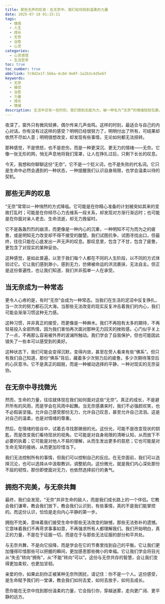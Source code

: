 ```yaml
---
title: 那些无声的叹息：在无奈中，我们如何找到温柔的力量
date: 2025-07-18 01:15:11
tags:
  - 情感
  - 人生
  - 成长
  - 无奈
  - 治愈
  - 心灵
categories:
  - 心灵感悟
  - 生活哲学
toc: true
toc_number: true
abbrlink: 7c9d2e1f-5b6a-4c8d-9e0f-1a2b3c4d5e6f
keywords:
  - 无奈
  - 接受
  - 治愈
  - 力量
  - 成长
  - 情绪
description: 生活中总有一些时刻，我们感到无能为力，被一种名为“无奈”的情绪轻轻包裹。它不是绝望，却比绝望更绵长，像一场细雨，润物无声地浸润着我们的心。这篇文章，想与你一同走入这份无奈，去感受它，理解它，并最终，在它的深处，找到属于我们自己的温柔与力量。
---
```


夜深了，窗外只有微风轻拂，偶尔传来几声虫鸣。这样的时刻，最适合与自己的内心对话。你有没有过这样的感受？明明已经很努力了，明明付出了所有，可结果却依然不尽如人意；明明很想改变，却发现有些事情，无论如何都无法扭转。

那种感觉，不是愤怒，也不是悲伤，而是一种更深沉、更无力的情绪——无奈。它像一张无形的网，悄无声息地将我们笼罩，让人在挣扎过后，只剩下长长的叹息。

今天，我想和你聊聊这份“无奈”。它不是一个贬义词，也不是失败的代名词。它只是生命中必然会遇到的一种状态，一种提醒我们认识自身局限，也学会温柔以待的契机。

## 那些无声的叹息

“无奈”常常以一种悄然的方式降临。它可能是在你精心准备的计划被突如其来的变故打乱时；可能是在你倾尽心力去维系一段关系，却发现对方渐行渐远时；也可能是在你面对亲人老去、生命流逝，却无力挽留时。

它不是轰轰烈烈的崩溃，而更像是一种内心的沉重，一种明知不可为而为之的疲惫，或是明知无力改变却不得不接受的酸楚。我们试图抗争，试图寻找出口，但最终，往往只能在心底发出一声无声的叹息。那叹息里，包含了不甘，包含了疲惫，更包含了对现实的某种妥协。

这种感觉，是如此普遍，以至于我们每个人都在不同的人生阶段，以不同的方式体验过它。它让我们感到渺小，感到无力，仿佛被命运的洪流裹挟，无法自主。但正是这份普遍性，也让我们知道，我们并非孤单一人在承受。

## 当无奈成为一种常态

更令人心疼的是，有时“无奈”会成为一种常态。当我们在生活的泥沼中反复挣扎，当一次次的努力都石沉大海，当那些无法改变的现实反复冲击着我们的内心，我们可能会渐渐习惯这种无力感。

这种习惯，并非真正的接受，而更像是一种麻木。我们不再抱有太多的期待，不再轻易投入全部热情，因为我们害怕再次面对那种无力回天的挫败感。心门似乎关上了一点，不再那么容易被外界的波澜所触动。我们学会了自我保护，但也可能因此错失了一些本可以感受到的美好。

这种状态下，我们可能会变得沉默，变得内敛，甚至在旁人看来有些“佛系”。但只有我们自己知道，那份“佛系”背后，藏着多少次努力后的疲惫，多少次期待落空后的心灰意冷。它不是真正的超脱，而是一种被动选择的平静，一种对现实的无奈妥协。

## 在无奈中寻找微光

然而，生命的力量，往往就体现在我们如何面对这些“无奈”。真正的成长，不是避开所有的风雨，而是学会在风雨中起舞。当无奈感袭来时，我们不必强颜欢笑，也不必假装坚强。允许自己感受那份无力，允许自己叹息，甚至允许自己流泪。这是对自己的温柔，也是对情绪的尊重。

然后，在情绪的低谷中，试着去寻找那微弱的光。这份光，可能不是改变现状的钥匙，而是改变我们看待现状的视角。它可能是对自身局限的清晰认知，从而放下不必要的执着；它可能是对他人不易的理解，从而生发出更多的慈悲；它也可能是对生命无常的接纳，从而更加珍惜当下。

我们无法控制所有的事情，但我们可以控制自己的反应。在无奈面前，我们可以选择沉沦，也可以选择从中汲取教训，调整航向。这份微光，就是我们内心深处那份不屈的韧性，那份即使面对无力，也依然选择前行的勇气。

## 拥抱不完美，与无奈共舞

最终，我们会发现，“无奈”并非生命的敌人，而是我们成长路上的一个伴侣。它教会我们谦卑，教会我们放下，教会我们认识到，有些事情，真的不是我们能掌控的。而这份认识，恰恰是走向内心平静的第一步。

拥抱不完美，意味着我们接受生命中那些无法改变的缺憾，那些无法弥补的遗憾。它意味着我们不再苛求事事如意，不再强求所有人都理解我们。我们开始明白，真正的力量，不是在于征服一切，而是在于与那些无法征服的部分和平共处。

与无奈共舞，不是向它投降，而是学会在它的节奏里找到自己的平衡。它让我们更加懂得珍惜那些可以把握的瞬间，更加感恩那些微小的幸福。它让我们学会将目光从“失去”转向“拥有”，从“不能”转向“可以”。这份与无奈共存的智慧，会让我们变得更加柔软，也更加坚韧。

亲爱的你，如果此刻你正被某种无奈所困扰，请记住：你不是一个人。这份感受，是生命赋予我们的一堂课，教会我们如何去爱，如何去放手，如何去成长。

愿你能在无奈中找到那份温柔的力量，它会指引你，穿越迷雾，走向更广阔、更平静的远方。